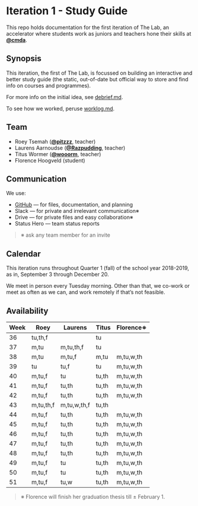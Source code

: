 # Iteration 1 - Study Guide

This repo holds documentation for the first iteration of The Lab, an accelerator
where students work as juniors and teachers hone their skills at [**@cmda**][cmda].

## Synopsis

This iteration, the first of The Lab, is focussed on building an interactive
and better study guide (the static, out-of-date but official way to store and
find info on courses and programmes).

For more info on the initial idea, see [debrief.md][debrief].

To see how we worked, peruse [worklog.md][worklog].

## Team

*   Roey Tsemah ([**@pitzzz**][pitzzz], teacher)
*   Laurens Aarnoudse ([**@Razpudding**][razpudding], teacher)
*   Titus Wormer ([**@wooorm**][wooorm], teacher)
*   Florence Hoogveld (student)

## Communication

We use:

*   [GitHub][gh] — for files, documentation, and planning
*   Slack — for private and irrelevant communication※
*   Drive — for private files and easy collaboration※
*   Status Hero — team status reports

> ※ ask any team member for an invite

## Calendar

This iteration runs throughout Quarter 1 (fall) of the school year 2018-2019,
as in, September 3 through December 20.

We meet in person every Tuesday morning.
Other than that, we co-work or meet as often as we can, and work remotely if
that’s not feasible.

## Availability

| Week | Roey      | Laurens     | Titus | Florence※ |
| ---- | --------- | ----------- | ----- | --------- |
| 36   | tu,th,f   |             | tu    |           |
| 37   | m,tu      | m,tu,th,f   | tu    |           |
| 38   | m,tu      | m,tu,f      | m,tu  | m,tu,w,th |
| 39   | tu        | tu,f        | tu    | m,tu,w,th |
| 40   | m,tu,f    | tu          | tu,th | m,tu,w,th |
| 41   | m,tu,f    | tu,th       | tu,th | m,tu,w,th |
| 42   | m,tu,f    | tu,th       | tu,th | m,tu,w,th |
| 43   | m,tu,th,f | m,tu,w,th,f | tu,th |           |
| 44   | m,tu,f    | tu,th       | tu,th | m,tu,w,th |
| 45   | m,tu,f    | tu,th       | tu,th | m,tu,w,th |
| 46   | m,tu,f    | tu,th       | tu,th | m,tu,w,th |
| 47   | m,tu,f    | tu,th       | tu,th | m,tu,w,th |
| 48   | m,tu,f    | tu,th       | tu,th | m,tu,w,th |
| 49   | m,tu,f    | tu          | tu,th | m,tu,w,th |
| 50   | m,tu,f    | tu          | tu,th | m,tu,w,th |
| 51   | m,tu,f    | tu,w        | tu,th | m,tu,w,th |

> ※ Florence will finish her graduation thesis till ± February 1.

[cmda]: https://github.com/cmda

[pitzzz]: https://github.com/pitzzz

[razpudding]: https://github.com/razpudding

[wooorm]: https://github.com/wooorm

[gh]: https://github.com/cmda-the-lab

[debrief]: debrief.md

[worklog]: worklog.md
